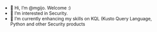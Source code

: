 - 👋 Hi, I’m @mgijo. Welcome :)
- 👀 I’m interested in Security. 
- 🌱 I’m currently enhancing my skills on KQL (Kusto Query Language, Python and other Security products

<!---
//- 💞️ I’m looking to collaborate on ...
//- 📫 How to reach me ...

mgijo/mgijo is a ✨ special ✨ repository because its `README.md` (this file) appears on your GitHub profile.
You can click the Preview link to take a look at your changes.
--->
